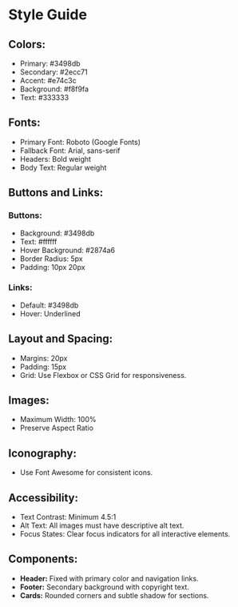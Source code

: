 # Style Guide

## Colors:
- Primary: #3498db
- Secondary: #2ecc71
- Accent: #e74c3c
- Background: #f8f9fa
- Text: #333333

## Fonts:
- Primary Font: Roboto (Google Fonts)
- Fallback Font: Arial, sans-serif
- Headers: Bold weight
- Body Text: Regular weight

## Buttons and Links:
### Buttons:
- Background: #3498db
- Text: #ffffff
- Hover Background: #2874a6
- Border Radius: 5px
- Padding: 10px 20px

### Links:
- Default: #3498db
- Hover: Underlined

## Layout and Spacing:
- Margins: 20px
- Padding: 15px
- Grid: Use Flexbox or CSS Grid for responsiveness.

## Images:
- Maximum Width: 100%
- Preserve Aspect Ratio

## Iconography:
- Use Font Awesome for consistent icons.

## Accessibility:
- Text Contrast: Minimum 4.5:1
- Alt Text: All images must have descriptive alt text.
- Focus States: Clear focus indicators for all interactive elements.

## Components:
- **Header:** Fixed with primary color and navigation links.
- **Footer:** Secondary background with copyright text.
- **Cards:** Rounded corners and subtle shadow for sections.
